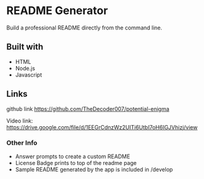 # README Generator

Build a professional README directly from the command line.

## Built with
* HTML
* Node.js
* Javascript

## Links
github link https://github.com/TheDecoder007/potential-enigma

Video link: https://drive.google.com/file/d/1EEGrCdnzWz2UITi6UtbI7oH6IGJVhizj/view

### Other Info
* Answer prompts to create a custom README
* License Badge prints to top of the readme page
* Sample README generated by the app is included in /develop

